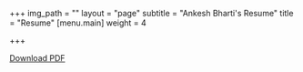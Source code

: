 +++
img_path = ""
layout = "page"
subtitle = "Ankesh Bharti's Resume"
title = "Resume"
[menu.main]
weight = 4

+++
<object data='https://raw.githubusercontent.com/shermisaurus/ankeshb/17627a03edafcd801bbca77fb6be7e4b51bb75d7/content/resume/Ankesh_Bharti_s_Resume.pdf'
type='application/pdf'
width='100%'
height='100%'>
</object>
<p><a href="https://raw.githubusercontent.com/shermisaurus/ankeshb/17627a03edafcd801bbca77fb6be7e4b51bb75d7/content/resume/Ankesh_Bharti_s_Resume.pdf">Download PDF</a></p>

<!-- https://pdfobject.com/generator/ -->